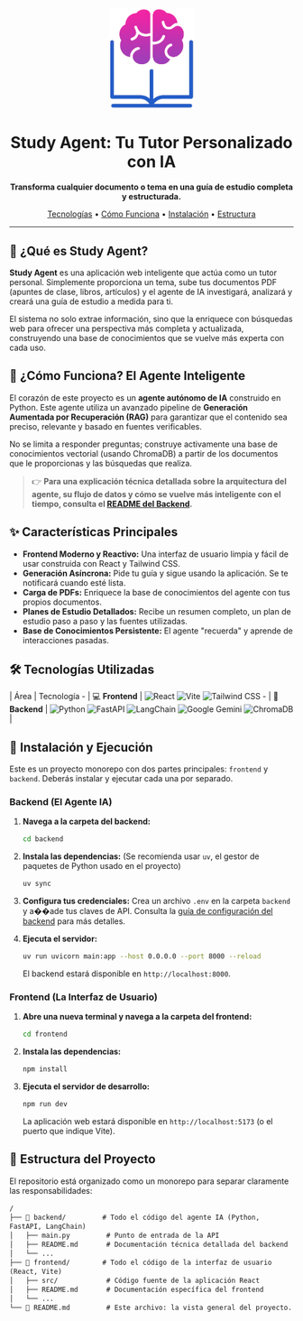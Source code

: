 
<div align="center">
  <img src="https://github.com/BosaBL/ai-study-planning-agent/blob/main/frontend/public/logo.png" alt="Logo del Proyecto" width="150"/>
  <h1>Study Agent: Tu Tutor Personalizado con IA</h1>
  <p>
    <strong>Transforma cualquier documento o tema en una guía de estudio completa y estructurada.</strong>
  </p>
  <p>
    <a href="#%EF%B8%8F-tecnologías-utilizadas">Tecnologías</a> •
    <a href="#brain-cómo-funciona-el-agente-inteligente">Cómo Funciona</a> •
    <a href="#-instalación-y-ejecución">Instalación</a> •
    <a href="#-estructura-del-proyecto">Estructura</a>
  </p>
</div>

---

## :rocket: ¿Qué es Study Agent?

**Study Agent** es una aplicación web inteligente que actúa como un tutor personal. Simplemente proporciona un tema, sube tus documentos PDF (apuntes de clase, libros, artículos) y el agente de IA investigará, analizará y creará una guía de estudio a medida para ti.

El sistema no solo extrae información, sino que la enriquece con búsquedas web para ofrecer una perspectiva más completa y actualizada, construyendo una base de conocimientos que se vuelve más experta con cada uso.

## :brain: ¿Cómo Funciona? El Agente Inteligente

El corazón de este proyecto es un **agente autónomo de IA** construido en Python. Este agente utiliza un avanzado pipeline de **Generación Aumentada por Recuperación (RAG)** para garantizar que el contenido sea preciso, relevante y basado en fuentes verificables.

No se limita a responder preguntas; construye activamente una base de conocimientos vectorial (usando ChromaDB) a partir de los documentos que le proporcionas y las búsquedas que realiza.

> :point_right: **Para una explicación técnica detallada sobre la arquitectura del agente, su flujo de datos y cómo se vuelve más inteligente con el tiempo, consulta el [README del Backend](https://github.com/BosaBL/study-agent/blob/main/backend/README.md).**

## ✨ Características Principales

- **Frontend Moderno y Reactivo:** Una interfaz de usuario limpia y fácil de usar construida con React y Tailwind CSS.
- **Generación Asíncrona:** Pide tu guía y sigue usando la aplicación. Se te notificará cuando esté lista.
- **Carga de PDFs:** Enriquece la base de conocimientos del agente con tus propios documentos.
- **Planes de Estudio Detallados:** Recibe un resumen completo, un plan de estudio paso a paso y las fuentes utilizadas.
- **Base de Conocimientos Persistente:** El agente "recuerda" y aprende de interacciones pasadas.

## 🛠️ Tecnologías Utilizadas

| Área      | Tecnología                                                                                                                                                                                                                                                                                                                                                                                                                                                                                                                                                                                                                                                                                                                                                                                                                                                                                                                                                                                                                                                                                                                                                                                                                                                                                                                                                                                                                                                                                                                                                                                                                                                                                                                                                                                                                                                                                                                                                                                                                                                                                                                                                                                                                                                                                                                                                                                                                                                                                                                                                                                                                                                                                                                                                                                                                                                                                                                                                                                                                                                                                                                                                                                                                                                                                                                                                                                                                                                                                                                                                                                                                                                                                                                                                                                                                                                                                                                                                                                                                                                                                                                                                                                                                                                                                                                                                                                                                                                                                                                                                                                                                                                                                                                                                                                                                                                                                                                                                                                                                                                                                                                                                                                                                                                                                                                                                                                                                                                                                                                                                                                                                                                                                                                                                                                                                                                                                                                                                                                                                                                                                                                                                                                                                                                                                                                                                                                                                                                                                                                                                                                                                                                                                                                                                                                                                                                                                                                                                                                                                                                                                                                                                                                                                                                                                                                                                                                                                                                                                                                                                                                                                                                                                                                                                                                                                                                                                                                                                                                                                                                                                                                                                                                                                                                                                                                                                                                                                                                                                                                                                                                                                                                                                                                                                                                                                                                                                                                                                                                                                                                                                                                                                                                                                                                                                                                                                                                                                                                                                                                                                                                                                                                                                                                                                                                                                                                                                                                                                                                                                                                                                                                                                                                                                                                                                                                                                                                                                                                                                                                                                                                                                                                                                                                                                                                                                                                                                                                                                                                                                                                                                                                                                                                                                                                                                                                                                                                                                                                                                                                                                                                                                                                                                                                                                                                                                                                                                                                                                                                                                                                                                                                                                                                                                                                                                                                                                                                                                                                                                                                                                                                                                                                                                                                                                                                                                                                                                                                                                                                                                                                                                                                                                                                                                                                                                                                                                                                                                                                                                                                                                                                                                                                                                                                                                                                                                                                                                                                                                                                                                                                                                                                                                                                                                                                                                                                                                                                                                                                                                                                                                                                                                                                                                                                                                                                                                                                                                                                                                                                                                                                                                                                                                                                                                                                                                                                                                                                                                                                                                                                                                                                                                                                                                                                                                                                                                                                                                                                                                                                                                                                                                                                                                                                                                                                                                                                                                                                                                                                                                                                                                                                                                                                                                                                                                                                                                                                                                                                                                                                                                                                                                                                                                                                                                                                                                                                                                                                                                                                                                                                                                                                                                                                                                                                                                                                                                                                                                                                                                                                                                                                                                                                                                                                                                                                                                                                                                                                                                                                                                                                                                                                                                                                                                                                                                                                                                                                                                                                                                                                                                                                                                                                                                                                                                                                                                                                                                                                                                                                                                                                                                                                                                                                                                                                                                                                                                                                                                                                                                                                                                                                                                                                                                                                                                                                                                                                                                                                                                                                                                                                                                                                                                                                                                                                                                                                                                                                                                                                                                                                                                                                                                                                                                                                                                                                                                                                                                                                                                                                                                                                                                                                                                                                                                                                                                                                                                                                                                                                                                                                                                                                                                                                                                                                                                                                                                                                                                                                                                                                                                                                                                                                                                                                                                                                                                                                                                                                                                                                                                                                                                                                                                                                                                                                                                                                                                                                                                                                                                                                                                                                                                                                                                                                                                                                                                                                                                                                                                                                                                                                                                                                                                                                                                                                                                                                                                                                                                                                                                                                                                                                                                                                                                                                                                                                                                                                                                                                                                                                                                                                                                                                                                                                                                                                                                                                                                                                                                                                                                                                                                                                                                                                                                                                                                                                                                                                                                                                                                                                                                                                                                                                                                                                                                                                                                                                                                                                                                                                                                                                                                                                                                                                                                                                                                                                                                                                                                                                                                                                                                                                                                                                                                                                                                                                                                                                                                                                                                                                                                                                                                                                                                                                                                                                                                                                                                                                                                                                                                                                                                                                                                                                                                                                                                                                                                                                                                                                                                                                                                                                                                                                                                                                                                                                                                                                                                                                                                                                                                                                                                                                                                                                                                                                                                                                                                                                                                                                                                                                                                                                                                                                                                                                                                                                                                                                                                                                                                                                                                                                                                                                                                                                                                                                                                                                                                                                                                                                                                                                                                                                                                                                                                                                                                                                                                                                                                                                                                                                                                                                                                                                                                                                                                                                                                                                                                                                                                                                                                                                                                                                                                                                                                                                                                                                                                                                                                                                                                                                                                                                                                                                                                                                                                                                                                                                                                                                                                                                                                                                                                                                                                                                                                                                                                                                                                                                                                                                                                                                                                                                                                                                                                                                                                                                                                                                                                                                                                                                                                                                                                                                                                                                                                                                                                                                                                                                                                                                                                                                                                                                                                                                                                                                                                                                                                                                                                                                                                                                                                                                                                                                                                                                                                                                                                                                                                                                                                                                                                                                                                                                                                                                                                                                                                                                                                                                                                                                                                                                                                                                                                                                                                                                                                                                                                                                -
| :computer: **Frontend** | ![React](https://img.shields.io/badge/React-19-blue?style=for-the-badge&logo=react) ![Vite](https://img.shields.io/badge/Vite-6.3-purple?style=for-the-badge&logo=vite) ![Tailwind CSS](https://img.shields.io/badge/Tailwind_CSS-3.4-blue?style=for-the-badge&logo=tailwindcss)                                                                                                                                                                                                                                                                                                                                                                                                                                                                                                                                                                                                                                                                                                                                                                                                                                                                                                                                                                                                                                                                                                                                                                                                                                                                                                                                                                                                                                                                                                                                                                                                                                                                                                                                                                                                                                                                                                                                                                                                                                                                                                                                                                                                                                                                                                                                                                                                                                                                                                                                                                                                                                                                                                                                                                                                                                                                                                                                                                                                                                                                                                                                                                                                                                                                                                                                                                                                                                                                                                                                                                                                                                                                                                                                                                                                                                                                                                                                                                                                                                                                                                                                                                                                                                                                                                                                                                                                                                                                                                                                                                                                                                                                                                                                                                                                                                                                                                                                                                                                                                                                                                                                                                                                                                                                                                                                                                                                                                                                                                                                                                                                                                                                                                                                                                                                                                                                                                                                                                                                                                                                                                                                                                                                                                                                                                                                                                                                                                                                                                                                                                                                                                                                                                                                                                                                                                                                                                                                                                                                                                                                                                                                                                                                                                                                                                                                                                                                                                                                                                                                                                                                                                                                                                                                                                                                                                                                                                                                                                                                                                                                                                                                                                                                                                                                                                                                                                                                                                                                                                                                                                                                                                                                                                                                                                                                                                                                                                                                                                                                                                                                                                                                                                                                                                                                                                                                                                                                                                                                                                                                                                                                                                                                                                                                                                                                                                                                                                                                                                                                                                                                                                                                                                                                                                                                                                                                                                                                                                                                                                                                                                                                                                                                                                                                                                                                                                                                                                                                                                                                                                                                                                                                                                                                                                                                                                                                                                                                                                                                                                                                                                                                                                                                                                                                                                                                                                                                                                                                                                                                                                                                                                                                                                                                                                                                                                                                                                                                                                                                                                                                                                                                                                                                                                                                                                                                                                                                                                                                                                                                                                                                                                                                                                                                                                                                                                                                                                                                                                                                                                                                                                                                                                                                                                                                                                                                                                                                                                                                                                                                                                                                                                                                                                                                                                                                                                                                                                                                                                                                                                                                                                                                                                                                                                                                                                                                                                                                                                                                                                                                                                                                                                                                                                                                                                                                                                                                                                                                                                                                                                                                                                                                                                                                                                                                                                                                                                                                                                                                                                                                                                                                                                                                                                                                                                                                                                                                                                                                                                                                                                                                                                                                                                                                                                                                                                                                                                                                                                                                                                                                                                                                                                                                                                                                                                                                                                                                                                                                                                                                                                                                                                                                                                                                                                                                                                                                                                                                                                                                                                                                                                                                                                                                                                                                                                                                                                                                                                                                                                                                                                                                                                                                                                                                                                                                                                                                                                                                                                                                                                                                                                                                                                                                                                                                                                                                                                                                                                                                                                                                                                                                                                                                                                                                                                                                                                                                                                                                                                                                                                                                                                                                                                                                                                                                                                                                                                                                                                                                                                                                                                                                                                                                                                                                                                                                                                                                                                                                                                                        -
| :robot: **Backend**   | ![Python](https://img.shields.io/badge/Python-3.12-blue?style=for-the-badge&logo=python) ![FastAPI](https://img.shields.io/badge/FastAPI-0.111-green?style=for-the-badge&logo=fastapi) ![LangChain](https://img.shields.io/badge/LangChain-0.2-purple?style=for-the-badge&logo=langchain) ![Google Gemini](https://img.shields.io/badge/Google_Gemini-1.5_Flash-orange?style=for-the-badge&logo=google-gemini) ![ChromaDB](https://img.shields.io/badge/ChromaDB-0.5-blueviolet?style=for-the-badge&logo=chromadb) |

## 🚀 Instalación y Ejecución

Este es un proyecto monorepo con dos partes principales: `frontend` y `backend`. Deberás instalar y ejecutar cada una por separado.

### Backend (El Agente IA)

1.  **Navega a la carpeta del backend:**
    ```bash
    cd backend
    ```
2.  **Instala las dependencias:**
    (Se recomienda usar `uv`, el gestor de paquetes de Python usado en el proyecto)
    ```bash
    uv sync
    ```
3.  **Configura tus credenciales:**
    Crea un archivo `.env` en la carpeta `backend` y a��ade tus claves de API. Consulta la [guía de configuración del backend](https://github.com/BosaBL/study-agent/blob/main/backend/README.md#-instalación-y-configuración) para más detalles.

4.  **Ejecuta el servidor:**
    ```bash
    uv run uvicorn main:app --host 0.0.0.0 --port 8000 --reload
    ```
    El backend estará disponible en `http://localhost:8000`.

### Frontend (La Interfaz de Usuario)

1.  **Abre una nueva terminal y navega a la carpeta del frontend:**
    ```bash
    cd frontend
    ```
2.  **Instala las dependencias:**
    ```bash
    npm install
    ```
3.  **Ejecuta el servidor de desarrollo:**
    ```bash
    npm run dev
    ```
    La aplicación web estará disponible en `http://localhost:5173` (o el puerto que indique Vite).

## 📂 Estructura del Proyecto

El repositorio está organizado como un monorepo para separar claramente las responsabilidades:

```
/
├── 📁 backend/         # Todo el código del agente IA (Python, FastAPI, LangChain)
│   ├── main.py         # Punto de entrada de la API
│   ├── README.md       # Documentación técnica detallada del backend
│   └── ...
├── 📁 frontend/        # Todo el código de la interfaz de usuario (React, Vite)
│   ├── src/            # Código fuente de la aplicación React
│   ├── README.md       # Documentación específica del frontend
│   └── ...
└── 📄 README.md         # Este archivo: la vista general del proyecto.
```
